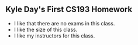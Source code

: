 ## Kyle Day's First CS193 Homework

- I like that there are no exams in this class.
- I like the size of this class.
- I like my instructors for this class.
